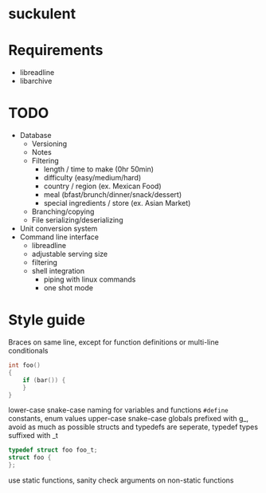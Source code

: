 # suckulent

# Requirements
- libreadline
- libarchive

# TODO
- Database
    - Versioning
    - Notes
    - Filtering
        - length / time to make (0hr 50min)
        - difficulty (easy/medium/hard)
        - country / region (ex. Mexican Food)
        - meal (bfast/brunch/dinner/snack/dessert)
        - special ingredients / store (ex. Asian Market)
    - Branching/copying
    - File serializing/deserializing
- Unit conversion system
- Command line interface
    - libreadline
    - adjustable serving size
    - filtering
    - shell integration
        - piping with linux commands
        - one shot mode

# Style guide
Braces on same line, except for function definitions or multi-line conditionals
```c
int foo()
{
    if (bar()) {
    }
}
```
lower-case snake-case naming for variables and functions
`#define` constants, enum values upper-case snake-case
globals prefixed with g_, avoid as much as possible
structs and typedefs are seperate, typedef types suffixed with _t
```c
typedef struct foo foo_t;
struct foo {
};
```
use static functions, sanity check arguments on non-static functions
